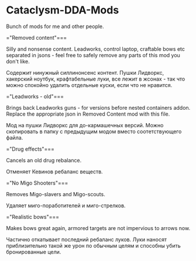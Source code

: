# Cataclysm-DDA-Mods
Bunch of mods for me and other people.

="Removed content"===

Silly and nonsense content. Leadworks, control laptop, craftable bows etc separated in jsons - feel free to safely remove any parts of this mod you don't like.

Содержит нинужный силлинонсенс контент. Пушки Лидворкс, хакерский ноутбук, крафтабельные луки, все лежит в жсонах - так что можно спокойно удалить отдельные куски, если что не нравится.

="Leadworks - old"===

Brings back Leadworks guns - for versions before nested containers addon. Replace the appropriate json in Removed Content mod with this file.

Мод на пушки Лидворкс для до-кармашечных версий. Можно скопировать в папку с предыдущим модом вместо соотетствующего файла.

="Drug effects"===

Cancels an old drug rebalance.

Отменяет Кевинов ребаланс веществ.

="No Migo Shooters"===

Removes Migo-slavers and Migo-scouts.

Удаляет миго-поработителей и миго-стрелков.

="Realistic bows"===

Makes bows great again, armored targets are not impervious to arrows now.

Частично откатывает последний ребаланс луков. Луки наносят приблизительно такой же урон по обычным целям и способны убить бронированные цели.
